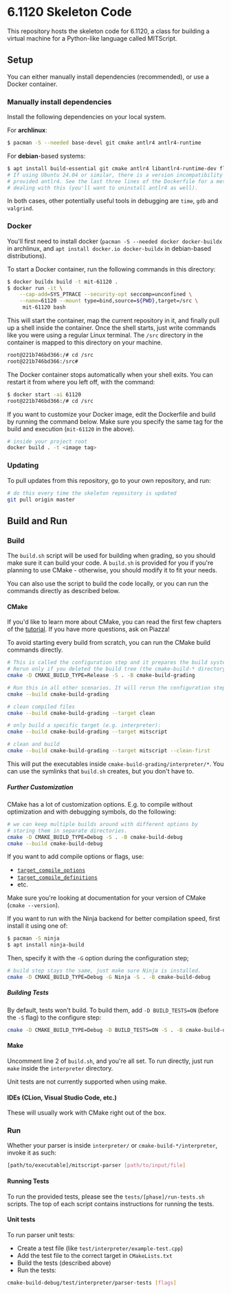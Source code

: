 # 6.1120 Skeleton Code

This repository hosts the skeleton code for 6.1120, a class for building a
virtual machine for a Python-like language called MITScript.

## Setup

You can either manually install dependencies (recommended), or use a Docker
container.

### Manually install dependencies

Install the following dependencies on your local system.

For **archlinux**:

```sh
$ pacman -S --needed base-devel git cmake antlr4 antlr4-runtime
```

For **debian**-based systems:

```sh
$ apt install build-essential git cmake antlr4 libantlr4-runtime-dev flex bison
# If using Ubuntu 24.04 or similar, there is a version incompatibility with the
# provided antlr4. See the last three lines of the Dockerfile for a method of
# dealing with this (you'll want to uninstall antlr4 as well).
```

In both cases, other potentially useful tools in debugging are `time`, `gdb` and
`valgrind`.

### Docker

You'll first need to install docker (`pacman -S --needed docker docker-buildx` in
archlinux, and `apt install docker.io docker-buildx` in debian-based
distributions).

To start a Docker container, run the following commands in this directory:

```sh
$ docker buildx build -t mit-61120 .
$ docker run -it \
    --cap-add=SYS_PTRACE --security-opt seccomp=unconfined \
    --name=61120 --mount type=bind,source=${PWD},target=/src \
     mit-61120 bash
```

This will start the container, map the current repository in it, and finally pull
up a shell inside the container.
Once the shell starts, just write commands like you were using a regular Linux
terminal.
The `/src` directory in the container is mapped to this directory on your
machine.

```sh
root@221b746bd366:/# cd /src
root@221b746bd366:/src#
```

The Docker container stops automatically when your shell exits.
You can restart it from where you left off, with the command:

```sh
$ docker start -ai 61120
root@221b746bd366:/# cd /src
```

If you want to customize your Docker image, edit the Dockerfile and build by
running the command below.
Make sure you specify the same tag for the build and execution (`mit-61120` in
the above).

```sh
# inside your project root
docker build . -t <image tag>
```

### Updating

To pull updates from this repository, go to your own repository, and run:

```sh
# do this every time the skeleton repository is updated
git pull origin master
```

## Build and Run

### Build

The `build.sh` script will be used for building when grading, so you should make
sure it can build your code.
A `build.sh` is provided for you if you're planning to use CMake - otherwise, you
should modify it to fit your needs.

You can also use the script to build the code locally, or you can run the
commands directly as described below.

#### CMake

If you'd like to learn more about CMake, you can read the first few chapters of
the [tutorial](https://cmake.org/cmake/help/latest/guide/tutorial/index.html).
If you have more questions, ask on Piazza!

To avoid starting every build from scratch, you can run the CMake build commands
directly.

```sh
# This is called the configuration step and it prepares the build system inside cmake-build-grading.
# Rerun only if you deleted the build tree (the cmake-build-* directory), or if you want to change CMake options (-D etc.)
cmake -D CMAKE_BUILD_TYPE=Release -S . -B cmake-build-grading

# Run this in all other scenarios. It will rerun the configuration step, and then perform the incremental build
cmake --build cmake-build-grading

# clean compiled files
cmake --build cmake-build-grading --target clean

# only build a specific target (e.g. interpreter):
cmake --build cmake-build-grading --target mitscript

# clean and build
cmake --build cmake-build-grading --target mitscript --clean-first
```

This will put the executables inside `cmake-build-grading/interpreter/*`.
You can use the symlinks that `build.sh` creates, but you don't have to.

##### Further Customization

CMake has a lot of customization options. E.g. to compile without optimization
and with debugging symbols, do the following:

```sh
# we can keep multiple builds around with different options by
# storing them in separate directories.
cmake -D CMAKE_BUILD_TYPE=Debug -S . -B cmake-build-debug
cmake --build cmake-build-debug
```

If you want to add compile options or flags, use:

- [`target_compile_options`](https://cmake.org/cmake/help/latest/command/target_compile_options.html)
- [`target_compile_definitions`](https://cmake.org/cmake/help/latest/command/target_compile_definitions.html)
- etc.

Make sure you're looking at documentation for your version of CMake (`cmake
--version`).

If you want to run with the Ninja backend for better compilation speed,
first install it using one of:

```sh
$ pacman -S ninja
$ apt install ninja-build
```

Then, specify it with the `-G` option during the configuration step;

```sh
# build step stays the same, just make sure Ninja is installed.
cmake -D CMAKE_BUILD_TYPE=Debug -G Ninja -S . -B cmake-build-debug
```

##### Building Tests

By default, tests won't build.
To build them, add `-D BUILD_TESTS=ON` (before the `-S` flag) to the configure step:

```sh
cmake -D CMAKE_BUILD_TYPE=Debug -D BUILD_TESTS=ON -S . -B cmake-build-debug
```

#### Make

Uncomment line 2 of `build.sh`, and you're all set. To run directly,
just run `make` inside the `interpreter` directory.

Unit tests are not currently supported when using make.

#### IDEs (CLion, Visual Studio Code, etc.)

These will usually work with CMake right out of the box.

### Run

Whether your parser is inside `interpreter/` or `cmake-build-*/interpreter`, invoke it as such:

```sh
[path/to/executable]/mitscript-parser [path/to/input/file]
```

#### Running Tests

To run the provided tests, please see the `tests/[phase]/run-tests.sh` scripts. The top of each script contains instructions for running the tests.

#### Unit tests

To run parser unit tests:

- Create a test file (like `test/interpreter/example-test.cpp`)
- Add the test file to the correct target in `CMakeLists.txt`
- Build the tests (described above)
- Run the tests:

```sh
cmake-build-debug/test/interpreter/parser-tests [flags]
```
